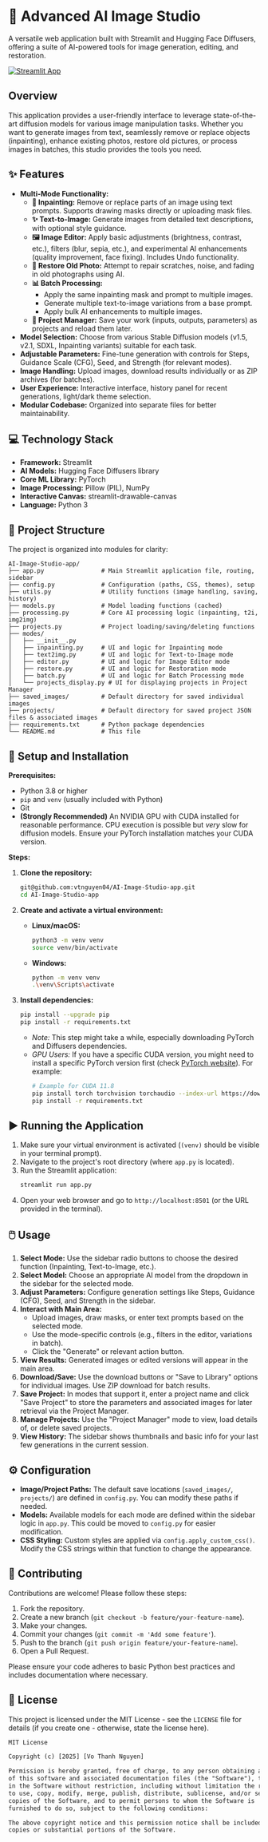 # 🎨 Advanced AI Image Studio

A versatile web application built with Streamlit and Hugging Face Diffusers, offering a suite of AI-powered tools for image generation, editing, and restoration.

[![Streamlit App](https://static.streamlit.io/badges/streamlit_badge_black_white.svg)](<#replace-with-your-deployed-app-link-if-available>) <!-- Optional: Add link if deployed -->

<!-- Optional: Add a screenshot or GIF demo -->
<!-- [Insert Screenshot/GIF Here] -->
<!-- (A visual demo significantly helps users understand the application) -->

## Overview

This application provides a user-friendly interface to leverage state-of-the-art diffusion models for various image manipulation tasks. Whether you want to generate images from text, seamlessly remove or replace objects (inpainting), enhance existing photos, restore old pictures, or process images in batches, this studio provides the tools you need.

## ✨ Features

*   **Multi-Mode Functionality:**
    *   **📝 Inpainting:** Remove or replace parts of an image using text prompts. Supports drawing masks directly or uploading mask files.
    *   **✨ Text-to-Image:** Generate images from detailed text descriptions, with optional style guidance.
    *   **🖼️ Image Editor:** Apply basic adjustments (brightness, contrast, etc.), filters (blur, sepia, etc.), and experimental AI enhancements (quality improvement, face fixing). Includes Undo functionality.
    *   **🔧 Restore Old Photo:** Attempt to repair scratches, noise, and fading in old photographs using AI.
    *   **📊 Batch Processing:**
        *   Apply the same inpainting mask and prompt to multiple images.
        *   Generate multiple text-to-image variations from a base prompt.
        *   Apply bulk AI enhancements to multiple images.
    *   **📁 Project Manager:** Save your work (inputs, outputs, parameters) as projects and reload them later.
*   **Model Selection:** Choose from various Stable Diffusion models (v1.5, v2.1, SDXL, Inpainting variants) suitable for each task.
*   **Adjustable Parameters:** Fine-tune generation with controls for Steps, Guidance Scale (CFG), Seed, and Strength (for relevant modes).
*   **Image Handling:** Upload images, download results individually or as ZIP archives (for batches).
*   **User Experience:** Interactive interface, history panel for recent generations, light/dark theme selection.
*   **Modular Codebase:** Organized into separate files for better maintainability.

## 💻 Technology Stack

*   **Framework:** Streamlit
*   **AI Models:** Hugging Face Diffusers library
*   **Core ML Library:** PyTorch
*   **Image Processing:** Pillow (PIL), NumPy
*   **Interactive Canvas:** streamlit-drawable-canvas
*   **Language:** Python 3

## 📂 Project Structure

The project is organized into modules for clarity:
```
AI-Image-Studio-app/
├── app.py                # Main Streamlit application file, routing, sidebar
├── config.py             # Configuration (paths, CSS, themes), setup
├── utils.py              # Utility functions (image handling, saving, history)
├── models.py             # Model loading functions (cached)
├── processing.py         # Core AI processing logic (inpainting, t2i, img2img)
├── projects.py           # Project loading/saving/deleting functions
├── modes/
│   ├── __init__.py
│   ├── inpainting.py     # UI and logic for Inpainting mode
│   ├── text2img.py       # UI and logic for Text-to-Image mode
│   ├── editor.py         # UI and logic for Image Editor mode
│   ├── restore.py        # UI and logic for Restoration mode
│   ├── batch.py          # UI and logic for Batch Processing mode
│   └── projects_display.py # UI for displaying projects in Project Manager
├── saved_images/         # Default directory for saved individual images
├── projects/             # Default directory for saved project JSON files & associated images
├── requirements.txt      # Python package dependencies
└── README.md             # This file
```
## 🚀 Setup and Installation

**Prerequisites:**

*   Python 3.8 or higher
*   `pip` and `venv` (usually included with Python)
*   Git
*   **(Strongly Recommended)** An NVIDIA GPU with CUDA installed for reasonable performance. CPU execution is possible but *very* slow for diffusion models. Ensure your PyTorch installation matches your CUDA version.

**Steps:**

1.  **Clone the repository:**
    ```bash
    git@github.com:vtnguyen04/AI-Image-Studio-app.git
    cd AI-Image-Studio-app
    ```

2.  **Create and activate a virtual environment:**
    *   **Linux/macOS:**
        ```bash
        python3 -m venv venv
        source venv/bin/activate
        ```
    *   **Windows:**
        ```bash
        python -m venv venv
        .\venv\Scripts\activate
        ```

3.  **Install dependencies:**
    ```bash
    pip install --upgrade pip
    pip install -r requirements.txt
    ```
    *   *Note:* This step might take a while, especially downloading PyTorch and Diffusers dependencies.
    *   *GPU Users:* If you have a specific CUDA version, you might need to install a specific PyTorch version first (check [PyTorch website](https://pytorch.org/get-started/locally/)). For example:
        ```bash
        # Example for CUDA 11.8
        pip install torch torchvision torchaudio --index-url https://download.pytorch.org/whl/cu118
        pip install -r requirements.txt
        ```

## ▶️ Running the Application

1.  Make sure your virtual environment is activated (`(venv)` should be visible in your terminal prompt).
2.  Navigate to the project's root directory (where `app.py` is located).
3.  Run the Streamlit application:
    ```bash
    streamlit run app.py
    ```
4.  Open your web browser and go to `http://localhost:8501` (or the URL provided in the terminal).


## 🖱️ Usage

1.  **Select Mode:** Use the sidebar radio buttons to choose the desired function (Inpainting, Text-to-Image, etc.).
2.  **Select Model:** Choose an appropriate AI model from the dropdown in the sidebar for the selected mode.
3.  **Adjust Parameters:** Configure generation settings like Steps, Guidance (CFG), Seed, and Strength in the sidebar.
4.  **Interact with Main Area:**
    *   Upload images, draw masks, or enter text prompts based on the selected mode.
    *   Use the mode-specific controls (e.g., filters in the editor, variations in batch).
    *   Click the "Generate" or relevant action button.
5.  **View Results:** Generated images or edited versions will appear in the main area.
6.  **Download/Save:** Use the download buttons or "Save to Library" options for individual images. Use ZIP download for batch results.
7.  **Save Project:** In modes that support it, enter a project name and click "Save Project" to store the parameters and associated images for later retrieval via the Project Manager.
8.  **Manage Projects:** Use the "Project Manager" mode to view, load details of, or delete saved projects.
9.  **View History:** The sidebar shows thumbnails and basic info for your last few generations in the current session.

## ⚙️ Configuration

*   **Image/Project Paths:** The default save locations (`saved_images/`, `projects/`) are defined in `config.py`. You can modify these paths if needed.
*   **Models:** Available models for each mode are defined within the sidebar logic in `app.py`. This could be moved to `config.py` for easier modification.
*   **CSS Styling:** Custom styles are applied via `config.apply_custom_css()`. Modify the CSS strings within that function to change the appearance.

## 🤝 Contributing

Contributions are welcome! Please follow these steps:

1.  Fork the repository.
2.  Create a new branch (`git checkout -b feature/your-feature-name`).
3.  Make your changes.
4.  Commit your changes (`git commit -m 'Add some feature'`).
5.  Push to the branch (`git push origin feature/your-feature-name`).
6.  Open a Pull Request.

Please ensure your code adheres to basic Python best practices and includes documentation where necessary.

## 📜 License

This project is licensed under the MIT License - see the `LICENSE` file for details (if you create one - otherwise, state the license here).

```txt
MIT License

Copyright (c) [2025] [Vo Thanh Nguyen]

Permission is hereby granted, free of charge, to any person obtaining a copy
of this software and associated documentation files (the "Software"), to deal
in the Software without restriction, including without limitation the rights
to use, copy, modify, merge, publish, distribute, sublicense, and/or sell
copies of the Software, and to permit persons to whom the Software is
furnished to do so, subject to the following conditions:

The above copyright notice and this permission notice shall be included in all
copies or substantial portions of the Software.